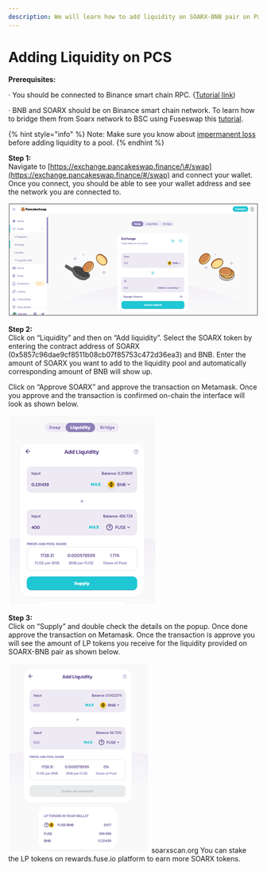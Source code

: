 ```yaml
---
description: We will learn how to add liquidity on SOARX-BNB pair on Pancakeswap.
---
```


# Adding Liquidity on PCS

**Prerequisites:**

·        You should be connected to Binance smart chain RPC. \([Tutorial link](https://academy.binance.com/en/articles/connecting-metamask-to-binance-smart-chain)\)

·        BNB and SOARX should be on Binance smart chain network. To learn how to bridge them from Soarx network to BSC using Fuseswap this [tutorial](https://docs.soarxscan.org/the-fuse-chain/token-bridges/transfer-fuse-using-bridge-on-fuseswap).

{% hint style="info" %}
Note: Make sure you know about [impermanent loss](https://academy.binance.com/en/articles/impermanent-loss-explained) before adding liquidity to a pool.
{% endhint %}

**Step 1:**  
Navigate to [https://exchange.pancakeswap.finance/\#/swap](https://exchange.pancakeswap.finance/#/swap) and connect your wallet. Once you connect, you should be able to see your wallet address and see the network you are connected to.

![](../.gitbook/assets/image%20%2810%29.png)


  
**Step 2:**  
Click on “Liquidity” and then on “Add liquidity”. Select the SOARX token by entering the contract address of SOARX \(0x5857c96dae9cf8511b08cb07f85753c472d36ea3\) and BNB. Enter the amount of SOARX you want to add to the liquidity pool and automatically corresponding amount of BNB will show up.  
  
 Click on “Approve SOARX” and approve the transaction on Metamask. Once you approve and the transaction is confirmed on-chain the interface will look as shown below.

![](../.gitbook/assets/image%20%289%29.png)

**Step 3:**  
Click on “Supply” and double check the details on the popup. Once done approve the transaction on Metamask. Once the transaction is approve you will see the amount of LP tokens you receive for the liquidity provided on SOARX-BNB pair as shown below.

![](../.gitbook/assets/image%20%2811%29.png)
soarxscan.org
You can stake the LP tokens on rewards.fuse.io platform to earn more SOARX tokens.


